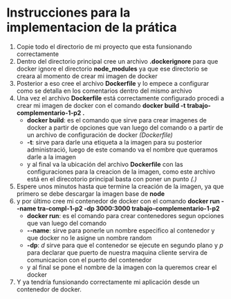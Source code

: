 # Instrucciones para la implementacion de la prática

1. Copie todo el directorio de mi proyecto que esta funsionando correctamente 
1. Dentro del directorio principal cree un archivo **.dockerignore** para que docker ignore el directorio **node_modules** ya que ese directorio se creara al momento de crear mi imagen de docker
1. Posterior a eso cree el archivo **Dockerfile** y lo empece a configurar como se detalla en los comentarios dentro del mismo archivo
1. Una vez el archivo **Dockerfile** está correctamente configurado procedi a crear mi imagen de docker con el comando **docker build -t trabajo-complementario-1-p2 .** 
    - **docker build**: es el comando que sirve para crear imagenes de docker a partir de opciones que van luego del comando o a partir de un archivo de configuración de docker *(Dockerfile)*
    - **-t**: sirve para darle una etiqueta a la imagen para su posterior administració, luego de este comando va el nombre que queramos darle a la imagen
    - y al final va la ubicación del archivo **Dockerfile** con las configuraciones para la creacion de la imagen, como este archivo está en el direcotorio principal basta con poner un punto *(.)*
1. Espere unos minutos hasta que termine la creación de la imagen, ya que primero se debe descargar la imagen base de **node**
1. y por último cree mi contenedor de docker con el comando **docker run --name tra-compl-1-p2 -dp 3000:3000 trabajo-complementario-1-p2**
    - **docker run**: es el comando para crear contenedores segun opciones que van luego del comando
    - **--name**: sirve para ponerle un nombre especifico al contenedor y que docker no le asigne un nombre random 
    - **-dp**: *d* sirve para que el contenedor se ejecute en segundo plano y *p* para declarar que puerto de nuestra maquina cliente servira de comunicacion con el puerto del contenedor
    - y al final se pone el nombre de la imagen con la queremos crear el docker
1. Y ya tendría funsionando correctamente mi aplicación desde un contenedor de docker.